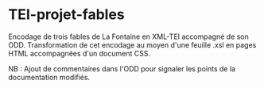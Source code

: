 # TEI-projet-fables
Encodage de trois fables de La Fontaine en XML-TEI accompagné de son ODD. 
Transformation de cet encodage au moyen d'une feuille .xsl en pages HTML accompagnées d'un document CSS. 

 
NB : Ajout de commentaires dans l'ODD pour signaler les points de la documentation modifiés.
